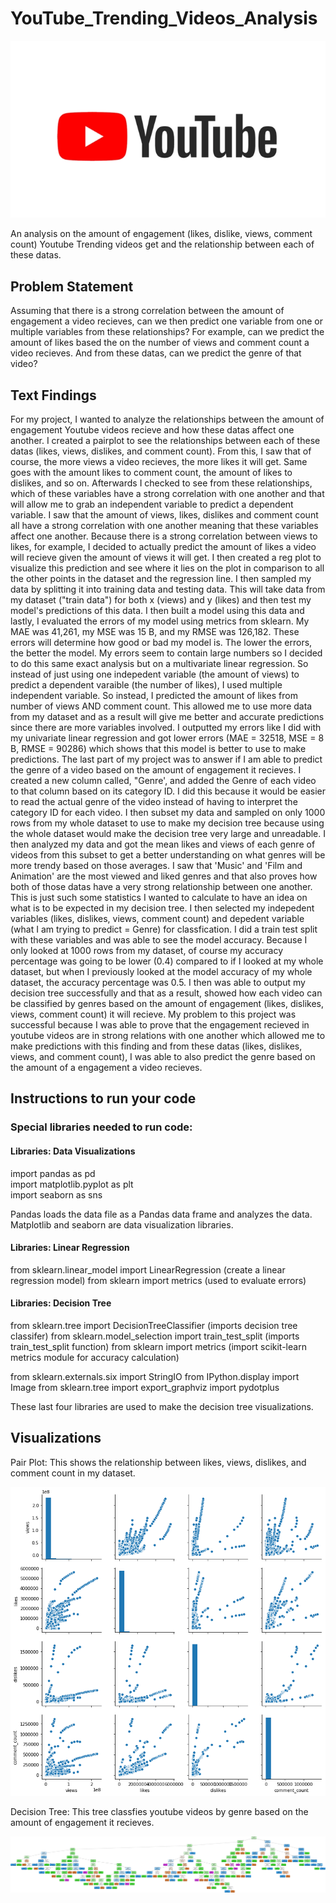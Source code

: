 # YouTube_Trending_Videos_Analysis
![](images/YouTube%20Logo.png)

An analysis on the amount of engagement (likes, dislike, views, comment count) Youtube Trending videos get and the relationship between each of these datas.

## Problem Statement
Assuming that there is a strong correlation between the amount of engagement a video recieves, can we then predict one variable from one or multiple variables from these relationships? For example, can we predict the amount of likes based the on the number of views and comment count a video recieves. And from these datas, can we predict the genre of that video? 

## Text Findings
For my project, I wanted to analyze the relationships between the amount of engagement Youtube videos recieve and how these datas affect one another. I created a pairplot to see the relationships between each of these datas (likes, views, dislikes, and comment count). From this, I saw that of course, the more views a video recieves, the more likes it will get. Same goes with the amount likes to comment count, the amount of likes to dislikes, and so on. Afterwards I checked to see from these relationships, which of these variables have a strong correlation with one another and that will allow me to grab an independent variable to predict a dependent variable. I saw that the amount of views, likes, dislikes and comment count all have a strong correlation with one another meaning that these variables affect one another. Because there is a strong correlation between views to likes, for example, I decided to actually predict the amount of likes a video will recieve given the amount of views it will get. I then created a reg plot to visualize this prediction and see where it lies on the plot in comparison to all the other points in the dataset and the regression line. I then sampled my data by splitting it into training data and testing data. This will take data from my dataset ("train data") for both x (views) and y (likes) and then test my model's predictions of this data. I then built a model using this data and lastly, I evaluated the errors of my model using metrics from sklearn. My MAE was 41,261, my MSE was 15 B, and my RMSE was 126,182. These errors will determine how good or bad my model is. The lower the errors, the better the model. My errors seem to contain large numbers so I decided to do this same exact analysis but on a multivariate linear regression. So instead of just using one indepedent variable (the amount of views) to predict a dependent varaible (the number of likes), I used multiple independent variable. So instead, I predicted the amount of likes from number of views AND comment count. This allowed me to use more data from my dataset and as a result will give me better and accurate predictions since there are more variables involved. I outputted my errors like I did with my univariate linear regression and got lower errors (MAE = 32518, MSE = 8 B, RMSE = 90286) which shows that this model is better to use to make predictions. 
The last part of my project was to answer if I am able to predict the genre of a video based on the amount of engagement it recieves. I created a new column called, "Genre', and added the Genre of each video to that column based on its category ID. I did this because it would be easier to read the actual genre of the video instead of having to interpret the category ID for each video. I then subset my data and sampled on only 1000 rows from my whole dataset to use to make my decision tree because using the whole dataset would make the decision tree very large and unreadable. I then analyzed my data and got the mean likes and views of each genre of videos from this subset to get a better understanding on what genres will be more trendy based on those averages. I saw that 'Music' and 'Film and Animation' are the most viewed and liked genres and that also proves how both of those datas have a very strong relationship between one another. This is just such some statistics I wanted to calculate to have an idea on what is to be expected in my decision tree. I then selected my indepedent variables (likes, dislikes, views, comment count) and depedent variable (what I am trying to predict = Genre) for classfication. I did a train test split with these variables and was able to see the model accuracy. Because I only looked at 1000 rows from my dataset, of course my accuracy percentage was going to be lower (0.4) compared to if I looked at my whole dataset, but when I previously looked at the model accuracy of my whole dataset, the accuracy percentage was 0.5. I then was able to output my decision tree successfully and that as a result, showed how each video can be classified by genres based on the amount of engagement (likes, dislikes, views, comment count) it will recieve. My problem to this project was successful because I was able to prove that the engagement recieved in youtube videos are in strong relations with one another which allowed me to make predictions with this finding and from these datas (likes, dislikes, views, and comment count), I was able to also predict the genre based on the amount of a engagement a video recieves. 

## Instructions to run your code
### Special libraries needed to run code: 
#### Libraries: Data Visualizations
import pandas as pd  
import matplotlib.pyplot as plt  
import seaborn as sns  

Pandas loads the data file as a Pandas data frame and analyzes the data.
Matplotlib and seaborn are data visualization libraries.

#### Libraries: Linear Regression
from sklearn.linear_model import LinearRegression (create a linear regression model)
from sklearn import metrics (used to evaluate errors)

#### Libraries: Decision Tree
from sklearn.tree import DecisionTreeClassifier (imports decision tree classifer)
from sklearn.model_selection import train_test_split (imports train_test_split function)
from sklearn import metrics (import scikit-learn metrics module for accuracy calculation)

from sklearn.externals.six import StringIO 
from IPython.display import Image
from sklearn.tree import export_graphviz
import pydotplus

These last four libraries are used to make the decision tree visualizations. 

## Visualizations
Pair Plot: 
This shows the relationship between likes, views, dislikes, and comment count in my dataset.

![](images/Youtube%20Trending%20Videos%20PairPlot.png)

Decision Tree:
This tree classfies youtube videos by genre based on the amount of engagement it recieves. 

![](images/Youtube_Trending_Videos_Decision_Tree_Subset.png)

